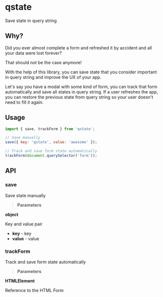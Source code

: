 # qstate

Save state in query string

## Why?

Did you ever almost complete a form and refreshed it by accident and all your data were lost forever?

That should not be the case anymore!

With the help of this library, you can save state that you consider important in query string and improve the UX of your app.

Let's say you have a modal with some kind of form, you can track that form automatically and save all states
in query string. If a user refreshes the app, you can restore the previous state from query string so your user
doesn't need to fill it again.

## Usage

```javascript
import { save, trackForm } from 'qstate';

// Save manually
save({ key: 'qstate', value: 'awesome' });

// Track and save form state automatically
trackForm(document.querySelector('form'));
```

## API

### save

Save state manually

> **Parameters**

**object**

Key and value pair

- **key** - key
- **value** - value

### trackForm

Track and save form state automatically

> **Parameters**

**HTMLElement**

Reference to the HTML Form
